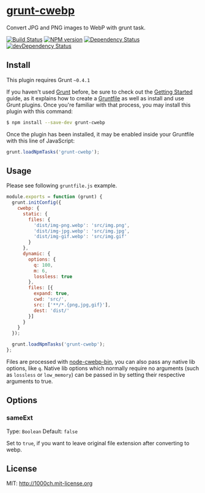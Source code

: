 # [grunt-cwebp](https://www.npmjs.org/package/grunt-cwebp)

Convert JPG and PNG images to WebP with grunt task.

[![Build Status](https://travis-ci.org/1000ch/grunt-cwebp.svg?branch=master)](https://travis-ci.org/1000ch/grunt-cwebp)
[![NPM version](https://badge.fury.io/js/grunt-cwebp.svg)](http://badge.fury.io/js/grunt-cwebp)
[![Dependency Status](https://david-dm.org/1000ch/grunt-cwebp.svg)](https://david-dm.org/1000ch/grunt-cwebp)
[![devDependency Status](https://david-dm.org/1000ch/grunt-cwebp/dev-status.svg)](https://david-dm.org/1000ch/grunt-cwebp#info=devDependencies)

## Install

This plugin requires Grunt `~0.4.1`

If you haven't used [Grunt](http://gruntjs.com/) before, be sure to check out the [Getting Started](http://gruntjs.com/getting-started) guide, as it explains how to create a [Gruntfile](http://gruntjs.com/sample-gruntfile) as well as install and use Grunt plugins. Once you're familiar with that process, you may install this plugin with this command:

```sh
$ npm install --save-dev grunt-cwebp
```

Once the plugin has been installed, it may be enabled inside your Gruntfile with this line of JavaScript:

```js
grunt.loadNpmTasks('grunt-cwebp');
```

## Usage

Please see following `gruntfile.js` example.

```js
module.exports = function (grunt) {
  grunt.initConfig({
    cwebp: {
      static: {
        files: { 
          'dist/img-png.webp': 'src/img.png',
          'dist/img-jpg.webp': 'src/img.jpg',
          'dist/img-gif.webp': 'src/img.gif'
        }
      },
      dynamic: {
        options: {
          q: 100,
          m: 6,
          lossless: true
        },
        files: [{
          expand: true,
          cwd: 'src/', 
          src: ['**/*.{png,jpg,gif}'],
          dest: 'dist/'
        }]
      }
    }
  });

  grunt.loadNpmTasks('grunt-cwebp');
};
```

Files are processed with [node-cwebp-bin](https://github.com/1000ch/node-cwebp-bin), you can also pass any native lib options, like `q`. Native lib options which normally require no arguments (such as `lossless` or `low_memory`) can be passed in by setting their respective arguments to true.

## Options

### sameExt

Type: `Boolean`
Default: `false`

Set to `true`, if you want to leave original file extension after converting to webp.

## License

MIT: http://1000ch.mit-license.org
